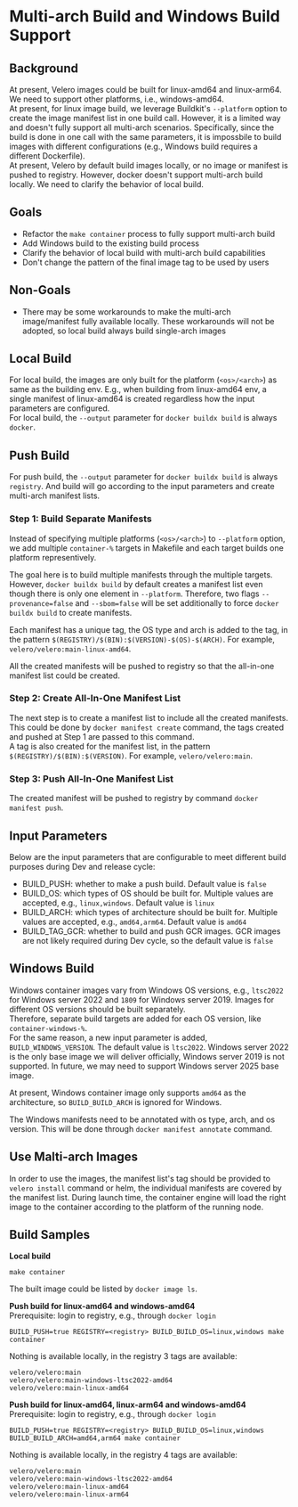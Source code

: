 # Multi-arch Build and Windows Build Support

## Background

At present, Velero images could be built for linux-amd64 and linux-arm64. We need to support other platforms, i.e., windows-amd64.  
At present, for linux image build, we leverage Buildkit's `--platform` option to create the image manifest list in one build call. However, it is a limited way and doesn't fully support all multi-arch scenarios. Specifically, since the build is done in one call with the same parameters, it is impossbile to build images with different configurations (e.g., Windows build requires a different Dockerfile).   
At present, Velero by default build images locally, or no image or manifest is pushed to registry. However, docker doesn't support multi-arch build locally. We need to clarify the behavior of local build.    

## Goals
- Refactor the `make container` process to fully support multi-arch build
- Add Windows build to the existing build process
- Clarify the behavior of local build with multi-arch build capabilities
- Don't change the pattern of the final image tag to be used by users

## Non-Goals
- There may be some workarounds to make the multi-arch image/manifest fully available locally. These workarounds will not be adopted, so local build always build single-arch images

## Local Build

For local build, the images are only built for the platform (`<os>/<arch>`) as same as the building env. E.g., when building from linux-amd64 env, a single manifest of linux-amd64 is created regardless how the input parameters are configured.  
For local build, the `--output` parameter for `docker buildx build` is always `docker`.  

## Push Build

For push build, the `--output` parameter for `docker buildx build` is always `registry`. And build will go according to the input parameters and create multi-arch manifest lists.    

### Step 1: Build Separate Manifests

Instead of specifying multiple platforms (`<os>/<arch>`) to `--platform` option, we add multiple `container-%` targets in Makefile and each target builds one platform representively.  

The goal here is to build multiple manifests through the multiple targets. However, `docker buildx build` by default creates a manifest list even though there is only one element in `--platform`. Therefore, two flags `--provenance=false` and `--sbom=false` will be set additionally to force `docker buildx build` to create manifests.  

Each manifest has a unique tag, the OS type and arch is added to the tag, in the pattern `$(REGISTRY)/$(BIN):$(VERSION)-$(OS)-$(ARCH)`. For example, `velero/velero:main-linux-amd64`.  

All the created manifests will be pushed to registry so that the all-in-one manifest list could be created.  

### Step 2: Create All-In-One Manifest List

The next step is to create a manifest list to include all the created manifests. This could be done by `docker manifest create` command, the tags created and pushed at Step 1 are passed to this command.  
A tag is also created for the manifest list, in the pattern `$(REGISTRY)/$(BIN):$(VERSION)`. For example, `velero/velero:main`.  

### Step 3: Push All-In-One Manifest List

The created manifest will be pushed to registry by command `docker manifest push`.  

## Input Parameters

Below are the input parameters that are configurable to meet different build purposes during Dev and release cycle:
- BUILD_PUSH: whether to make a push build. Default value is `false`  
- BUILD_OS: which types of OS should be built for. Multiple values are accepted, e.g., `linux,windows`. Default value is `linux`  
- BUILD_ARCH: which types of architecture should be built for. Multiple values are accepted, e.g., `amd64,arm64`. Default value is `amd64`  
- BUILD_TAG_GCR: whether to build and push GCR images. GCR images are not likely required during Dev cycle, so the default value is `false`  

## Windows Build

Windows container images vary from Windows OS versions, e.g., `ltsc2022` for Windows server 2022 and `1809` for Windows server 2019. Images for different OS versions should be built separately.  
Therefore, separate build targets are added for each OS version, like `container-windows-%`.  
For the same reason, a new input parameter is added, `BUILD_WINDOWS_VERSION`. The default value is `ltsc2022`. Windows server 2022 is the only base image we will deliver officially, Windows server 2019 is not supported. In future, we may need to support Windows server 2025 base image.  

At present, Windows container image only supports `amd64` as the architecture, so `BUILD_BUILD_ARCH` is ignored for Windows.  

The Windows manifests need to be annotated with os type, arch, and os version. This will be done through `docker manifest annotate` command.  

## Use Malti-arch Images

In order to use the images, the manifest list's tag should be provided to `velero install` command or helm, the individual manifests are covered by the manifest list. During launch time, the container engine will load the right image to the container according to the platform of the running node.  

## Build Samples

**Local build**
```
make container
```
The built image could be listed by `docker image ls`.

**Push build for linux-amd64 and windows-amd64**  
Prerequisite: login to registry, e.g., through `docker login`  
```
BUILD_PUSH=true REGISTRY=<registry> BUILD_BUILD_OS=linux,windows make container
```
Nothing is available locally, in the registry 3 tags are available:
```
velero/velero:main
velero/velero:main-windows-ltsc2022-amd64
velero/velero:main-linux-amd64
```

**Push build for linux-amd64, linux-arm64 and windows-amd64**  
Prerequisite: login to registry, e.g., through `docker login` 
```
BUILD_PUSH=true REGISTRY=<registry> BUILD_BUILD_OS=linux,windows BUILD_BUILD_ARCH=amd64,arm64 make container
```
Nothing is available locally, in the registry 4 tags are available:
```
velero/velero:main
velero/velero:main-windows-ltsc2022-amd64
velero/velero:main-linux-amd64
velero/velero:main-linux-arm64
```



